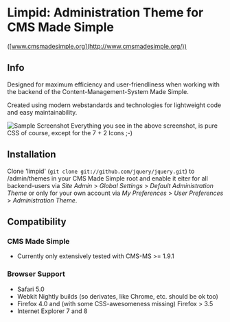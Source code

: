 # Limpid: Administration Theme for CMS Made Simple
([www.cmsmadesimple.org](http://www.cmsmadesimple.org/))

## Info

Designed for maximum efficiency and user-friendliness when working with the backend of the Content-Management-System Made Simple.

Created using modern webstandards and technologies for lightweight code and easy maintainability.

![Sample Screenshot](http://stuff.imeos.com/persistent/limpid.png)
Everything you see in the above screenshot, is pure CSS of course, except for the 7 + 2 Icons ;-)

## Installation

Clone 'limpid' (`git clone git://github.com/jquery/jquery.git`) to /admin/themes in your CMS Made Simple root and enable it eiter for all backend-users via *Site Admin* > *Global Settings* > *Default Administration Theme* or only for your own account via *My Preferences* > *User Preferences* > *Administration Theme*.

## Compatibility

### CMS Made Simple

- Currently only extensively tested with CMS-MS >= 1.9.1

### Browser Support

- Safari 5.0
- Webkit Nightly builds (so derivates, like Chrome, etc. should be ok too)
- Firefox 4.0 and (with some CSS-awesomeness missing) Firefox &gt; 3.5
- Internet Explorer 7 and 8
